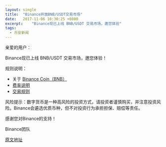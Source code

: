 ```yaml
---
layout: single
title:  "Binance开放BNB/USDT交易市场"
date:   2017-11-06 10:30:25 +0800
excerpt:	"Binance现已上线 BNB/USDT 交易市场，邀您体验"
tags:
  - 币安新闻
---
```


亲爱的用户：

Binance现已上线 BNB/USDT 交易市场，邀您体验！

规则说明：

- 关于 [Binance Coin（BNB）](https://info.binance.com/cn/currencies/binance-coin)
- [费率说明](https://www.binance.com/fees.html)
- [交易规则](https://support.binance.com/hc/zh-cn/articles/115000594711)

风险提示：数字货币是一种高风险的投资方式，请投资者谨慎购买，并注意投资风险。Binance会遴选优质币种，但不对投资行为承担担保、赔偿等责任。 

感谢您对Binance的支持！


Binance团队

[原文地址](https://support.binance.com/hc/zh-cn/articles/115002584432-Binance%E5%BC%80%E6%94%BEBNB-USDT%E4%BA%A4%E6%98%93%E5%B8%82%E5%9C%BA)

